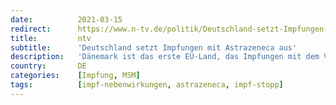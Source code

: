 ```yaml
---
date:          2021-03-15
redirect:      https://www.n-tv.de/politik/Deutschland-setzt-Impfungen-mit-Astrazeneca-aus-article22426727.html
title:         ntv
subtitle:      'Deutschland setzt Impfungen mit Astrazeneca aus'
description:   'Dänemark ist das erste EU-Land, das Impfungen mit dem Vakzin von Astrazeneca aussetzt. Fälle von Blutgerinnseln wollen inzwischen auch weitere Länder erst untersuchen. Nun tritt auch Deutschland auf die Bremse - "vorsorglich", heißt es aus dem Gesundheitsministerium.'
country:       DE
categories:    [Impfung, MSM]
tags:          [impf-nebenwirkungen, astrazeneca, impf-stopp]
---
```

